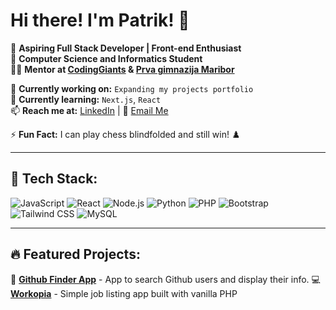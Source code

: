 # Hi there! I'm Patrik! 👋

🚀 **Aspiring Full Stack Developer | Front-end Enthusiast**  
🏫 **Computer Science and Informatics Student**  
👨‍🏫 **Mentor at [CodingGiants](https://www.codinggiants.com/) & [Prva gimnazija Maribor](https://www.prva-gimnazija.si/)**

🔭 **Currently working on:** `Expanding my projects portfolio`  
🌱 **Currently learning:** `Next.js`, `React`  
📫 **Reach me at:** [LinkedIn](https://www.linkedin.com/in/patrik-martinec-244992323/) | 📧 [Email Me](mailto:patrik.martinec1@gmail.com)

⚡ **Fun Fact:** I can play chess blindfolded and still win! ♟️

---

## 🚀 Tech Stack:

![JavaScript](https://img.shields.io/badge/JavaScript-F7DF1E?logo=javascript&logoColor=black)
![React](https://img.shields.io/badge/React-20232A?logo=react&logoColor=61DAFB)
![Node.js](https://img.shields.io/badge/Node.js-43853D?logo=node.js&logoColor=white)
![Python](https://img.shields.io/badge/Python-3776AB?logo=python&logoColor=white)
![PHP](https://img.shields.io/badge/PHP-777BB4?logo=php&logoColor=white)
![Bootstrap](https://img.shields.io/badge/Bootstrap-7952B3?logo=bootstrap&logoColor=white)
![Tailwind CSS](https://img.shields.io/badge/TailwindCSS-06B6D4?logo=tailwindcss&logoColor=white)
![MySQL](https://img.shields.io/badge/MySQL-4479A1?logo=mysql&logoColor=white)

---

## 🔥 Featured Projects:

🚀 [**Github Finder App**](https://github.com/yourusername/project-name) - App to search Github users and display their info.
💻 [**Workopia**](https://github.com/patrikmartinec23/workopia-php) - Simple job listing app built with vanilla PHP
